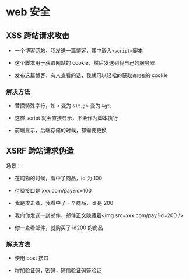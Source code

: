 # web 安全

## XSS 跨站请求攻击

- 一个博客网站，我发送一篇博客，其中嵌入`<script>`脚本

- 这个脚本用于获取网站的 cookie，然后发送到我自己的服务器

- 发布这篇博客，有人查看的话，我就可以轻松的获取`访问者`的 cookie

### 解决方法

- 替换特殊字符，如 `<` 变为 `&lt;`; `>` 变为 `&gt;`

- 这样 script 就会直接显示，不会作为脚本执行

- 前端显示，后端存储的时候，都需要更换

## XSRF 跨站请求伪造

场景：

- 在购物的时候，看中了商品，id 为 100

- 付费接口是 xxx.com/pay?id=100

- 我是攻击者，我看中了一个商品，id 是 200

- 我向你发送一封邮件，邮件正文隐藏着<img src=xxx.com/pay?id=200 />

- 你一查看邮件，就购买了 id200 的商品

### 解决方法

- 使用 post 接口

- 增加验证码，密码，短信验证码等验证
